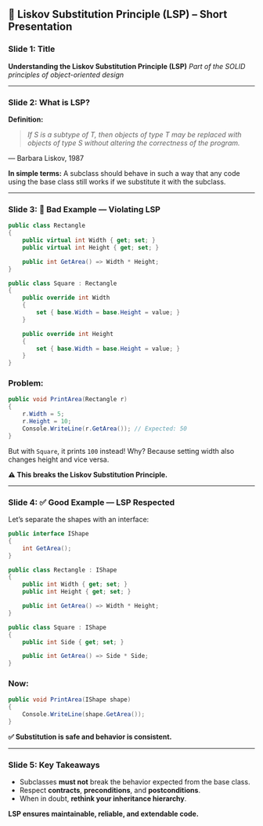 ## 🎤 **Liskov Substitution Principle (LSP) – Short Presentation**

### Slide 1: Title

**Understanding the Liskov Substitution Principle (LSP)**
_Part of the SOLID principles of object-oriented design_

---

### Slide 2: What is LSP?

**Definition:**

> _If S is a subtype of T, then objects of type T may be replaced with objects of type S without altering the correctness of the program._

— Barbara Liskov, 1987

**In simple terms:**
A subclass should behave in such a way that any code using the base class still works if we substitute it with the subclass.

---

### Slide 3: 🔴 Bad Example — Violating LSP

```csharp
public class Rectangle
{
    public virtual int Width { get; set; }
    public virtual int Height { get; set; }

    public int GetArea() => Width * Height;
}

public class Square : Rectangle
{
    public override int Width
    {
        set { base.Width = base.Height = value; }
    }

    public override int Height
    {
        set { base.Width = base.Height = value; }
    }
}
```

### Problem:

```csharp
public void PrintArea(Rectangle r)
{
    r.Width = 5;
    r.Height = 10;
    Console.WriteLine(r.GetArea()); // Expected: 50
}
```

But with `Square`, it prints `100` instead!
Why? Because setting width also changes height and vice versa.

**⚠️ This breaks the Liskov Substitution Principle.**

---

### Slide 4: ✅ Good Example — LSP Respected

Let’s separate the shapes with an interface:

```csharp
public interface IShape
{
    int GetArea();
}

public class Rectangle : IShape
{
    public int Width { get; set; }
    public int Height { get; set; }

    public int GetArea() => Width * Height;
}

public class Square : IShape
{
    public int Side { get; set; }

    public int GetArea() => Side * Side;
}
```

### Now:

```csharp
public void PrintArea(IShape shape)
{
    Console.WriteLine(shape.GetArea());
}
```

**✅ Substitution is safe and behavior is consistent.**

---

### Slide 5: Key Takeaways

- Subclasses **must not** break the behavior expected from the base class.
- Respect **contracts**, **preconditions**, and **postconditions**.
- When in doubt, **rethink your inheritance hierarchy**.

**LSP ensures maintainable, reliable, and extendable code.**
